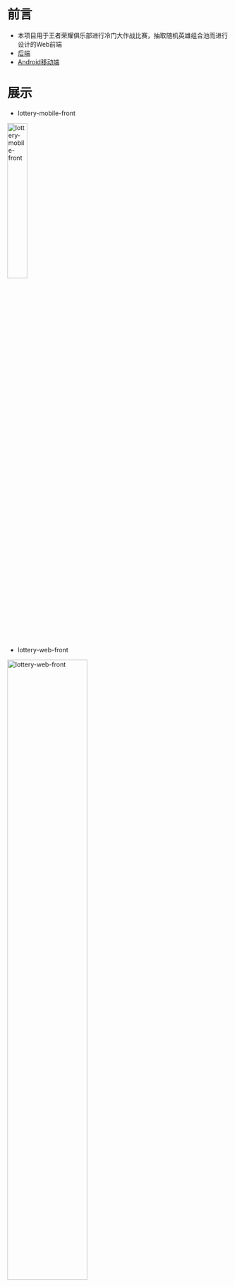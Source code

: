# 前言
- 本项目用于王者荣耀俱乐部进行冷门大作战比赛，抽取随机英雄组合池而进行设计的Web前端
- [后端](https://github.com/weiran1999/hok-lottery)
- [Android移动端](https://github.com/weiran1999/hok-lottery-android)

# 展示

- lottery-mobile-front
<img src="https://user-images.githubusercontent.com/60456779/218910588-0382640e-581e-4674-8a4a-a788c76ecd48.jpeg" alt="lottery-mobile-front" width="30%" />

- lottery-web-front
<img src="https://user-images.githubusercontent.com/60456779/218910634-0ec397b0-8265-4315-a975-44c03394e7e2.jpg" alt="lottery-web-front" width="60%" />
